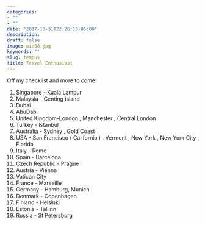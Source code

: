 ```yaml
---
categories:
- ""
- ""
date: "2017-10-31T22:26:13-05:00"
description:
draft: false
image: pic08.jpg
keywords: ""
slug: tempus
title: Travel Enthusiast
---
```


Off my checklist and more to come! 

1. Singapore - Kuala Lampur 
2. Malaysia - Genting island 
3. Dubai
4. AbuDabi
5. United Kingdom-London , Manchester , Central London 
6. Turkey - Istanbul 
7. Australia - Sydney , Gold Coast 
8. USA - San Francisco ( California ) , Vermont , New York , New York City , Florida 
9. Italy - Rome 
10. Spain - Barcelona  
11. Czech Republic - Prague 
12. Austria - Vienna 
13. Vatican City
14. France - Marseille 
15. Germany - Hamburg, Munich
16. Denmark - Copenhagen 
17. Finland - Helsinki 
18. Estonia - Tallinn 
19. Russia - St Petersburg 